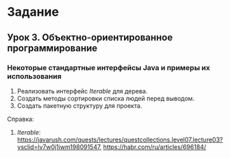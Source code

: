 # Задание
## Урок 3. Объектно-ориентированное программирование
### Некоторые стандартные интерфейсы Java и примеры их использования

1) Реализовать интерфейс *Iterable* для дерева.
2) Создать методы сортировки списка людей перед выводом.
3) Создать пакетную структуру для проекта.


Справка: 
1) *Iterable*: https://javarush.com/quests/lectures/questcollections.level07.lecture03?ysclid=lv7w0j1iwm198091547,  https://habr.com/ru/articles/696184/


